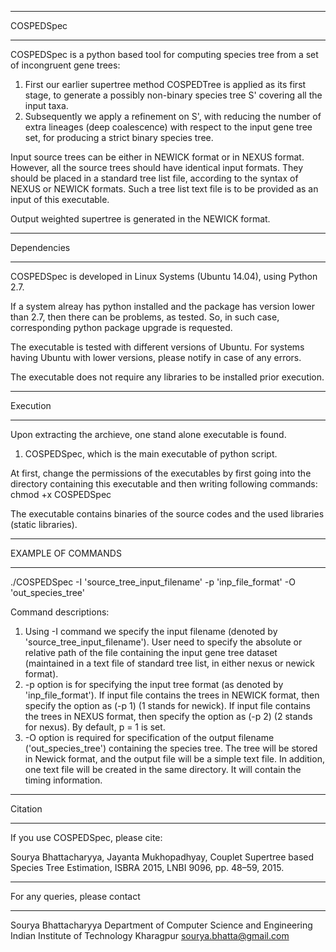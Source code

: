 *********************************
COSPEDSpec
*********************************

COSPEDSpec is a python based tool for computing species tree from a set of incongruent gene trees:
1. First our earlier supertree method COSPEDTree is applied as its first stage, to generate a possibly non-binary species tree S' covering all the input taxa.
2. Subsequently we apply a refinement on S', with reducing the number of extra lineages (deep coalescence) with respect to the input gene tree set, for producing a strict binary species tree.


Input source trees can be either in NEWICK format or in NEXUS format. 
However, all the source trees should have identical input formats. They should be placed in a standard tree list file, according to the syntax of NEXUS or NEWICK formats. Such a tree list text file is to be provided as an input of this executable.

Output weighted supertree is generated in the NEWICK format.

*********************************
Dependencies
*********************************
COSPEDSpec is developed in Linux Systems (Ubuntu 14.04), using Python 2.7.

If a system alreay has python installed and the package has version lower than 2.7, then there can be problems, as tested. So, in such case, corresponding python package upgrade is requested.

The executable is tested with different versions of Ubuntu.
For systems having Ubuntu with lower versions, please notify in case of any errors. 

The executable does not require any libraries to be installed prior execution.

*********************************    
Execution 
*********************************

Upon extracting the archieve, one stand alone executable is found.
1. COSPEDSpec, which is the main executable of python script.

At first, change the permissions of the executables by first going into the directory containing this executable and then writing following commands:
chmod +x COSPEDSpec

The executable contains binaries of the source codes and the used libraries (static libraries).


*******************
EXAMPLE OF COMMANDS
*******************

./COSPEDSpec -I 'source_tree_input_filename' -p 'inp_file_format' -O 'out_species_tree'

  Command descriptions:

1. Using -I command we specify the input filename (denoted by 'source_tree_input_filename').   User need to specify the absolute or relative path of the file containing the input gene tree dataset (maintained in a text file of standard tree list, in either nexus or newick format).
2. -p option is for specifying the input tree format (as denoted by 'inp_file_format'). If input file contains the trees in NEWICK format, then specify the option as (-p 1) (1 stands for newick). If input file contains the trees in NEXUS format, then specify the option as (-p 2) (2 stands for nexus). By default, p = 1 is set.
3. -O option is required for specification of the output filename ('out_species_tree') containing the species tree. The tree will be stored in Newick format, and the output file will be a simple text file. In addition, one text file will be created in the same directory. It will contain the timing information.
    
*********************
Citation
********************
If you use COSPEDSpec, please cite:

Sourya Bhattacharyya, Jayanta Mukhopadhyay, Couplet Supertree based Species Tree Estimation, ISBRA 2015, LNBI 9096, pp. 48–59, 2015.


*********************************
For any queries, please contact
*********************************

Sourya Bhattacharyya 
Department of Computer Science and Engineering
Indian Institute of Technology Kharagpur
<sourya.bhatta@gmail.com>



